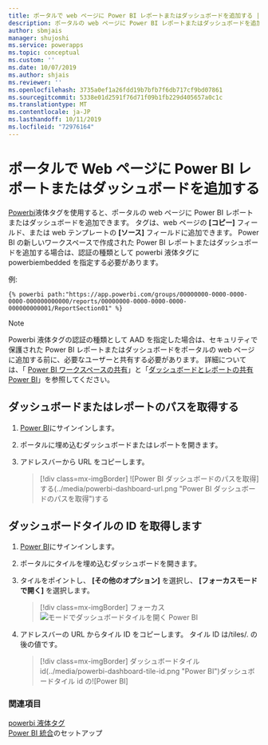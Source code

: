 ```yaml
---
title: ポータルで web ページに Power BI レポートまたはダッシュボードを追加する |MicrosoftDocs
description: ポータルの web ページに Power BI レポートまたはダッシュボードを追加する方法について説明します。
author: sbmjais
manager: shujoshi
ms.service: powerapps
ms.topic: conceptual
ms.custom: ''
ms.date: 10/07/2019
ms.author: shjais
ms.reviewer: ''
ms.openlocfilehash: 3735a0ef1a26fdd19b7bfb7f6db717cf9bd07861
ms.sourcegitcommit: 5338e01d2591f76d71f09b1fb229d405657a0c1c
ms.translationtype: MT
ms.contentlocale: ja-JP
ms.lasthandoff: 10/11/2019
ms.locfileid: "72976164"
---
```

# <a name="add-a-power-bi-report-or-dashboard-to-a-web-page-in-portal"></a>ポータルで Web ページに Power BI レポートまたはダッシュボードを追加する

[Powerbi](../liquid/portals-entity-tags.md#powerbi)液体タグを使用すると、ポータルの web ページに Power BI レポートまたはダッシュボードを追加できます。 タグは、web ページの **[コピー]** フィールド、または web テンプレートの **[ソース]** フィールドに追加できます。 Power BI の新しいワークスペースで作成された Power BI レポートまたはダッシュボードを追加する場合は、認証の種類として powerbi 液体タグに powerbiembedded を指定する必要があります。

例: 

```
{% powerbi path:"https://app.powerbi.com/groups/00000000-0000-0000-0000-000000000000/reports/00000000-0000-0000-0000-000000000001/ReportSection01" %}
```

> [!NOTE]
> Powerbi 液体タグの認証の種類として AAD を指定した場合は、セキュリティで保護された Power BI レポートまたはダッシュボードをポータルの web ページに追加する前に、必要なユーザーと共有する必要があります。 詳細については、「 [Power BI ワークスペースの共有](https://docs.microsoft.com/power-bi/service-how-to-collaborate-distribute-dashboards-reports#collaborate-with-coworkers-in-an-app-workspace)」と「[ダッシュボードとレポートの共有 Power BI](https://docs.microsoft.com/power-bi/service-share-dashboards)」を参照してください。

## <a name="get-the-path-of-a-dashboard-or-report"></a>ダッシュボードまたはレポートのパスを取得する

1.  [Power BI](https://powerbi.microsoft.com/)にサインインします。

2.  ポータルに埋め込むダッシュボードまたはレポートを開きます。

3.  アドレスバーから URL をコピーします。

    > [!div class=mx-imgBorder]
    > ![Power BI ダッシュボードのパスを取得]する(../media/powerbi-dashboard-url.png "Power BI ダッシュボードのパスを取得")する

## <a name="get-the-id-of-a-dashboard-tile"></a>ダッシュボードタイルの ID を取得します

1.  [Power BI](https://powerbi.microsoft.com/)にサインインします。

2.  ポータルにタイルを埋め込むダッシュボードを開きます。

3.  タイルをポイントし、 **[その他のオプション]** を選択し、 **[フォーカスモードで開く]** を選択します。

    > [!div class=mx-imgBorder]
    > フォーカス![モードでダッシュボードタイルを開く Power BI](../media/powerbi-dashboard-tile-focus.png "フォーカスモードで Power BI ダッシュボードタイルを開く")

4.  アドレスバーの URL からタイル ID をコピーします。 タイル ID は/tiles/. の後の値です。

    > [!div class=mx-imgBorder]
    > ダッシュボードタイル id(../media/powerbi-dashboard-tile-id.png "Power BI")ダッシュボードタイル id の![Power BI]


### <a name="see-also"></a>関連項目


[powerbi 液体タグ](../liquid/portals-entity-tags.md#powerbi)<br>[Power BI 統合](set-up-power-bi-integration.md)のセットアップ  

